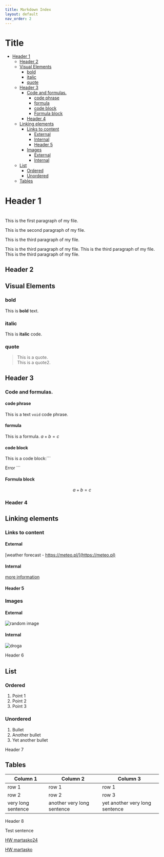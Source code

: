 ```yaml
---
title: Markdown Index
layout: default
nav_order: 2
---
```


# Title <!-- omit in toc -->
  
  
- [Header 1 ](#header-1-)
  - [Header 2 ](#header-2-)
  - [Visual Elements](#visual-elements)
    - [bold](#bold)
    - [italic](#italic)
    - [quote](#quote)
  - [Header 3 ](#header-3-)
    - [Code and formulas.](#code-and-formulas)
      - [code phrase](#code-phrase)
      - [formula](#formula)
      - [code block](#code-block)
      - [Formula block](#formula-block)
    - [Header 4 ](#header-4-)
  - [Linking elements](#linking-elements)
    - [Links to content](#links-to-content)
      - [External](#external)
      - [Internal](#internal)
      - [Header 5 ](#header-5-)
    - [Images](#images)
      - [External](#external-1)
      - [Internal](#internal-1)
  - [List](#list)
    - [Ordered](#ordered)
    - [Unordered](#unordered)
  - [Tables](#tables)


# Header 1 <h1>

This is the first paragraph of my file.

This is the second paragraph of my file.

This is the third paragraph of my file.  

This is the third paragraph of my file. This is the third paragraph of my file. This is the third paragraph of my file.

## Header 2 <h2>

## Visual Elements

### bold

This is **bold** text.

### italic

This is **italic** code.

### quote

>This is a quote.  
>This is a quote2.

## Header 3 <h3>

### Code and formulas.

#### code phrase 

This is a text `void` code phrase.

#### formula

This is a formula. $a+b=c$

#### code block

This is a code block:```

<data name="ErrorHeader" xml:space="preserve">
<value>Error</value>
</data>
```

#### Formula block

$$
a+b=c
$$

### Header 4 <h4>

## Linking elements 

### Links to content

#### External

[weather forecast - https://meteo.pl/](https://meteo.pl)

#### Internal

[more information](reference_file.md)

#### Header 5 <h5>

### Images

#### External

![random image](https://picsum.photos/200)

#### Internal

![droga](droga.jpg)

Header 6 <h6>

## List

### Ordered

1. Point 1
2. Point 2
3. Point 3

### Unordered

1. Bullet
2. Another bullet
3. Yet another bullet 
   
Header 7 <h7>

## Tables

| Column 1 | Column 2| Column 3 |
| ---------| --------- | ------- |
| row 1 |  row 1|  row 1 |
| row 2 |row 2 | row 3 | 
|very long sentence | another very long sentence | yet another very long sentence|

Header 8 <h8>

Test sentence

[HW martasko24](https://github.com/martasko24/Markdown-exercise)

[HW martasko](https://techcommvistula.atlassian.net/wiki/spaces/TECHCOMMIVI/pages/425361417/Zaj+cia+27.10.2024+-+formaty+i+narz+dzia+docs-as-code+Markdown+git)












